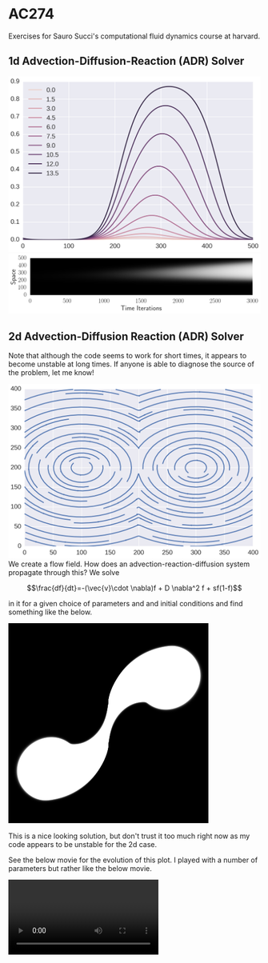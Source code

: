 # AC274
Exercises for Sauro Succi's computational fluid dynamics course at harvard.

## 1d Advection-Diffusion-Reaction (ADR) Solver

![Solution](https://github.com/btweinstein/AC274/blob/master/examples/1d_adr_example.png)
![Solution history](https://github.com/btweinstein/AC274/blob/master/examples/1d_adr_solution_history.png)

## 2d Advection-Diffusion Reaction (ADR) Solver

Note that although the code seems to work for short times, it appears to become unstable at long times. If anyone is able to diagnose the source of the problem, let me know!

![2d adr flow field](https://github.com/btweinstein/AC274/blob/master/examples/2d_example_flow.png)
We create a flow field. How does an advection-reaction-diffusion system propagate through this? We solve

$$\frac{df}{dt}=-(\vec{v}\cdot \nabla)f + D \nabla^2 f + sf(1-f)$$

in it for a given choice of parameters and and initial conditions and find something like the below.

![Advection Diffusion in the flow](https://github.com/btweinstein/AC274/blob/master/examples/2d_advection_diffusion_in_flow.png)

This is a nice looking solution, but don't trust it too much right now as my code appears to be unstable for the 2d case.

See the below movie for the evolution of this plot. I played with a number of parameters but rather like the below movie.

![Movie](https://github.com/btweinstein/AC274/blob/master/examples/smaller_s_and_D%20kept%20stack.avi)
